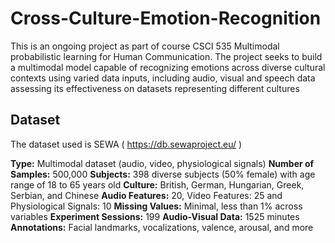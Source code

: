 # Cross-Culture-Emotion-Recognition
This is an ongoing project as part of course CSCI 535 Multimodal probabilistic learning for Human Communication.
The project seeks to build a multimodal model capable of recognizing emotions across diverse cultural contexts using varied data inputs, including audio, visual and speech data assessing its effectiveness on datasets representing different cultures

## Dataset
The dataset used is SEWA ( https://db.sewaproject.eu/ )

**Type:** Multimodal dataset (audio, video, physiological signals)
**Number of Samples:** 500,000
**Subjects:** 398 diverse subjects (50% female) with age range of 18 to 65 years old
**Culture:** British, German, Hungarian, Greek, Serbian, and Chinese
**Audio Features:** 20, Video Features: 25 and Physiological Signals: 10
**Missing Values:** Minimal, less than 1% across variables
**Experiment Sessions:** 199
**Audio-Visual Data:** 1525 minutes
**Annotations:** Facial landmarks, vocalizations, valence, arousal, and more


